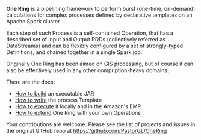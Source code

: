 **One Ring** is a pipelining framework to perform burst (one-time, on-demand) calculations for complex processes defined by declarative templates on an Apache Spark cluster.
 
Each step of such Process is a self-contained Operation, that has a described set of Input and Output RDDs (collectively referred as DataStreams) and can be flexibly configured by a set of strongly-typed Definitions, and chained together in a single Spark job.

Originally One Ring has been aimed on GIS processing, but of course it can also be effectively used in any other compuption-heavy domains.

There are the docs:

* [How to build](BUILD.md) an executable JAR
* [How to write](CONFIG.md) the process Template
* [How to execute](EXECUTE.md) it locally and in the Amazon's EMR
* [How to extend](EXTEND.md) One Ring with your own Operations

Your contributions are welcome. Please see the list of projects and issues in the original GitHub repo at https://github.com/PastorGL/OneRing
